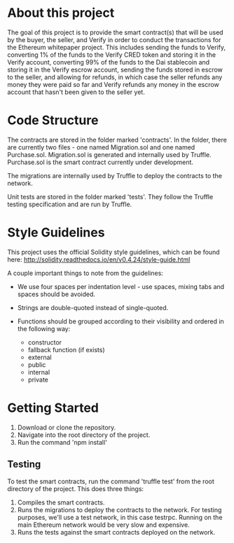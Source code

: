 # About this project

The goal of this project is to provide the smart contract(s) that will be used by the buyer, the seller, and Verify in order to conduct the transactions for the Ethereum whitepaper project. This includes sending the funds to Verify, converting 1% of the funds to the Verify CRED token and storing it in the Verify account, converting 99% of the funds to the Dai stablecoin and storing it in the Verify escrow account, sending the funds stored in escrow to the seller, and allowing for refunds, in which case the seller refunds any money they were paid so far and Verify refunds any money in the escrow account that hasn't been given to the seller yet.

# Code Structure

The contracts are stored in the folder marked 'contracts'. In the folder, there are currently two files - one named Migration.sol and one named Purchase.sol. Migration.sol is generated and internally used by Truffle. Purchase.sol is the smart contract currently under development.

The migrations are internally used by Truffle to deploy the contracts to the network.

Unit tests are stored in the folder marked 'tests'. They follow the Truffle testing specification and are run by Truffle.

# Style Guidelines

This project uses the official Solidity style guidelines, which can be found here: http://solidity.readthedocs.io/en/v0.4.24/style-guide.html

A couple important things to note from the guidelines:

 * We use four spaces per indentation level - use spaces, mixing tabs and spaces should be avoided.
 
 * Strings are double-quoted instead of single-quoted.
 
 * Functions should be grouped according to their visibility and ordered in the following way:
   * constructor
   * fallback function (if exists)
   * external
   * public
   * internal
   * private

# Getting Started

 1. Download or clone the repository.
 2. Navigate into the root directory of the project.
 3. Run the command 'npm install'
 
## Testing

To test the smart contracts, run the command 'truffle test' from the root directory of the project. This does three things:
 1. Compiles the smart contracts.
 2. Runs the migrations to deploy the contracts to the network. For testing purposes, we'll use a test network, in this case testrpc. Running on the main Ethereum network would be very slow and expensive.
 3. Runs the tests against the smart contracts deployed on the network.
